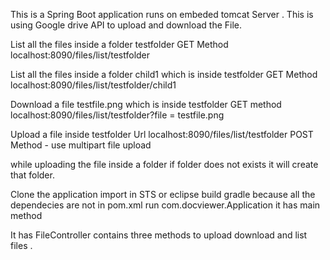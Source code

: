 This is a Spring Boot application runs on embeded tomcat Server .
This is using Google drive API to upload and download the File.

List all the files inside a folder testfolder
GET Method
localhost:8090/files/list/testfolder

List all the files inside a folder child1 which is inside testfolder
GET Method
localhost:8090/files/list/testfolder/child1

Download a file testfile.png which is inside testfolder
GET method
localhost:8090/files/list/testfolder?file = testfile.png

Upload a file inside testfolder
Url
localhost:8090/files/list/testfolder
POST Method - use multipart file upload

while uploading the file inside a folder if folder does not exists it will create that folder.

Clone the application 
import in STS or eclipse 
build gradle because all the dependecies are not in pom.xml
run com.docviewer.Application it has main method 

It has FileController contains three methods
 to upload download and list files .
 
 


